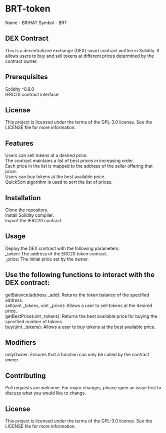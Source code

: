 # BRT-token
Name - BRIHAT
Symbol - BRT
## DEX Contract  
This is a decentralized exchange (DEX) smart contract written in Solidity. It allows users to buy and sell tokens at different prices determined by the contract owner.

## Prerequisites  
Solidity ^0.8.0  
IERC20 contract interface  
## License  
This project is licensed under the terms of the GPL-3.0 license. See the LICENSE file for more information.  

## Features  
Users can sell tokens at a desired price.   
The contract maintains a list of best prices in increasing order.  
Each price in the list is mapped to the address of the seller offering that price.  
Users can buy tokens at the best available price.  
QuickSort algorithm is used to sort the list of prices.  
## Installation  
Clone the repository.  
Install Solidity compiler.  
Import the IERC20 contract.  
## Usage  
Deploy the DEX contract with the following parameters:  
_token: The address of the ERC20 token contract.  
_price: The initial price set by the owner.  
## Use the following functions to interact with the DEX contract:  
getBalance(address _add): Returns the token balance of the specified address.  
sell(uint _tokens, uint _price): Allows a user to sell tokens at the desired price.  
getBestPrice(uint _tokens): Returns the best available price for buying the specified number of tokens.  
buy(uint _tokens): Allows a user to buy tokens at the best available price.  
## Modifiers  
onlyOwner: Ensures that a function can only be called by the contract owner.  

## Contributing  
Pull requests are welcome. For major changes, please open an issue first to discuss what you would like to change.  

## License  
This project is licensed under the terms of the GPL-3.0 license. See the LICENSE file for more information.  





